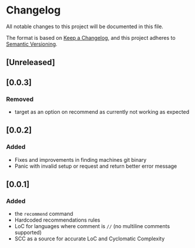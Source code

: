 # Changelog
All notable changes to this project will be documented in this file.

The format is based on [Keep a Changelog](https://keepachangelog.com/en/1.0.0/),
and this project adheres to [Semantic Versioning](https://semver.org/spec/v2.0.0.html).

## [Unreleased]

## [0.0.3]
### Removed
- target as an option on recommend as currently not working as expected

## [0.0.2]
### Added
- Fixes and improvements in finding machines git binary
- Panic with invalid setup or request and return better error message

## [0.0.1]
### Added
- the `recommend` command
- Hardcoded recommendations rules
- LoC for languages where comment is `//` (no multiline comments supported)
- SCC as a source for accurate LoC and Cyclomatic Complexity
